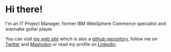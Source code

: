 # Hi there!

I'm an IT Project Manager, former IBM WebSphere Commerce specialist and wannabe guitar player.

You can visit [my web site](https://melandri.net) which is also a [github repository](https://github.com/amelandri/amelandri.github.io), follow me on [Twitter](https://twitter.com/alemelandri) and <a rel="me" href="https://mastodon.uno/@alemelandri">Mastodon</a> or read my profile on [Linkedin](https://www.linkedin.com/in/alessandromelandri/).
